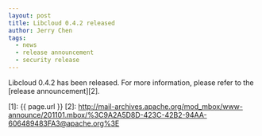 ```yaml
---
layout: post
title: Libcloud 0.4.2 released
author: Jerry Chen
tags:
  - news
  - release announcement
  - security release
---
```


Libcloud 0.4.2 has been released. For more information, please refer to
the [release announcement][2].

[1]: {{ page.url }}
[2]: http://mail-archives.apache.org/mod_mbox/www-announce/201101.mbox/%3C9A2A5D8D-423C-42B2-94AA-606489483FA3@apache.org%3E
